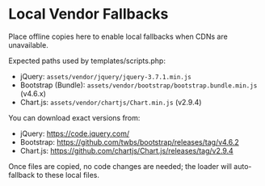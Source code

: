 # Local Vendor Fallbacks

Place offline copies here to enable local fallbacks when CDNs are unavailable.

Expected paths used by templates/scripts.php:

- jQuery: `assets/vendor/jquery/jquery-3.7.1.min.js`
- Bootstrap (Bundle): `assets/vendor/bootstrap/bootstrap.bundle.min.js` (v4.6.x)
- Chart.js: `assets/vendor/chartjs/Chart.min.js` (v2.9.4)

You can download exact versions from:
- jQuery: https://code.jquery.com/
- Bootstrap: https://github.com/twbs/bootstrap/releases/tag/v4.6.2
- Chart.js: https://github.com/chartjs/Chart.js/releases/tag/v2.9.4

Once files are copied, no code changes are needed; the loader will auto-fallback to these local files.
